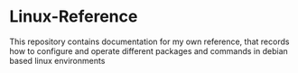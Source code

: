 # Linux-Reference

This repository contains documentation for my own reference, that records how to configure and operate different packages and commands in debian based linux environments
